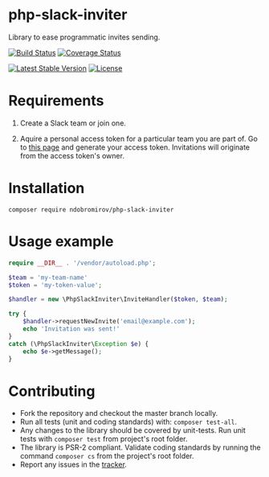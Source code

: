# php-slack-inviter
Library to ease programmatic invites sending.

[![Build Status](https://api.travis-ci.org/ndobromirov/php-slack-inviter.svg?branch=master)](https://travis-ci.org/ndobromirov/php-slack-inviter)
[![Coverage Status](https://coveralls.io/repos/github/ndobromirov/php-slack-inviter/badge.svg?branch=master)](https://coveralls.io/github/ndobromirov/php-slack-inviter?branch=master)

[![Latest Stable Version](https://poser.pugx.org/ndobromirov/php-slack-inviter/version)](https://packagist.org/packages/ndobromirov/php-slack-inviter)
[![License](https://poser.pugx.org/ndobromirov/php-slack-inviter/license)](https://packagist.org/packages/ndobromirov/php-slack-inviter)

# Requirements
1. Create a Slack team or join one.

2. Aquire a personal access token for a particular team you are part of.
Go to [this page](https://api.slack.com/custom-integrations/legacy-tokens) and
generate your access token. Invitations will originate from the access token's
owner.

# Installation
```
composer require ndobromirov/php-slack-inviter
```

# Usage example
```php
require __DIR__ . '/vendor/autoload.php';

$team = 'my-team-name'
$token = 'my-token-value';

$handler = new \PhpSlackInviter\InviteHandler($token, $team);

try {
    $handler->requestNewInvite('email@example.com');
    echo 'Invitation was sent!'
}
catch (\PhpSlackInviter\Exception $e) {
    echo $e->getMessage();
}
```

# Contributing
 - Fork the repository and checkout the master branch locally.
 - Run all tests (unit and coding standards) with: `composer test-all`.
 - Any changes to the library should be covered by unit-tests.
   Run unit tests with `composer test` from project's root folder.
 - The library is PSR-2 compliant. Validate coding standards by running the
   command `composer cs` from the project's root folder.
 - Report any issues in the
   [tracker](https://github.com/ndobromirov/php-slack-inviter/issues).
